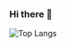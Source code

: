 ### Hi there 👋

![Top Langs](https://github-readme-stats.vercel.app/api/top-langs/?username=ib8z&theme=tokyonight)
